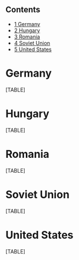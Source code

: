 ## Contents

-   [ 1 Germany ](#Germany)
-   [ 2 Hungary ](#Hungary)
-   [ 3 Romania ](#Romania)
-   [ 4 Soviet Union ](#Soviet_Union)
-   [ 5 United States ](#United_States)

#  Germany 

[TABLE]

#  Hungary 

[TABLE]

#  Romania 

[TABLE]

#  Soviet Union 

[TABLE]

#  United States 

[TABLE]
